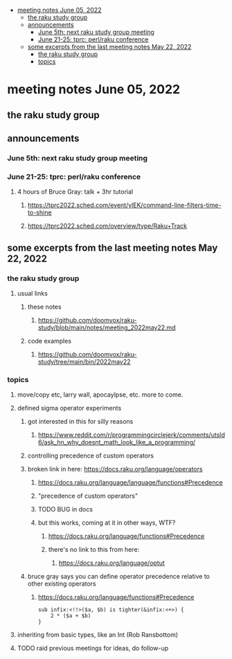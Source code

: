 - [meeting notes June 05, 2022](#orgfec12ed)
  - [the raku study group](#orgd0655c4)
  - [announcements](#org2383d86)
    - [June 5th: next raku study group meeting](#orge813957)
    - [June 21-25: tprc: perl/raku conference](#orge2f48e4)
  - [some excerpts from the last meeting notes May 22, 2022](#org19c9171)
    - [the raku study group](#org46c4b2c)
    - [topics](#org7e19d9e)


<a id="orgfec12ed"></a>

# meeting notes June 05, 2022


<a id="orgd0655c4"></a>

## the raku study group


<a id="org2383d86"></a>

## announcements


<a id="orge813957"></a>

### June 5th: next raku study group meeting


<a id="orge2f48e4"></a>

### June 21-25: tprc: perl/raku conference

1.  4 hours of Bruce Gray: talk + 3hr tutorial

    1.  <https://tprc2022.sched.com/event/ylEK/command-line-filters-time-to-shine>
    
    2.  <https://tprc2022.sched.com/overview/type/Raku+Track>


<a id="org19c9171"></a>

## some excerpts from the last meeting notes May 22, 2022


<a id="org46c4b2c"></a>

### the raku study group

1.  usual links

    1.  these notes
    
        1.  <https://github.com/doomvox/raku-study/blob/main/notes/meeting_2022may22.md>
    
    2.  code examples
    
        1.  <https://github.com/doomvox/raku-study/tree/main/bin/2022may22>


<a id="org7e19d9e"></a>

### topics

1.  move/copy etc, larry wall, apocaylpse, etc.  more to come.

2.  defined sigma operator experiments

    1.  got interested in this for silly reasons
    
        1.  <https://www.reddit.com/r/programmingcirclejerk/comments/utsld6/ask_hn_why_doesnt_math_look_like_a_programming/>
    
    2.  controlling precedence of custom operators
    
    3.  broken link in here: <https://docs.raku.org/language/operators>
    
        1.  <https://docs.raku.org/language/language/functions#Precedence>
        
        2.  "precedence of custom operators"
        
        3.  TODO BUG in docs
        
        4.  but this works, coming at it in other ways, WTF?
        
            1.  <https://docs.raku.org/language/functions#Precedence>
            
            2.  there's no link to this from here:
            
                1.  <https://docs.raku.org/language/optut>
    
    4.  bruce gray says you can define operator precedence relative to other existing operators
    
        1.  <https://docs.raku.org/language/functions#Precedence>
        
            ```perl6
            sub infix:<!!>($a, $b) is tighter(&infix:<+>) {
                2 * ($a + $b)
            }
            ```

3.  inheriting from basic types, like an Int (Rob Ransbottom)

4.  TODO raid previous meetings for ideas, do follow-up

